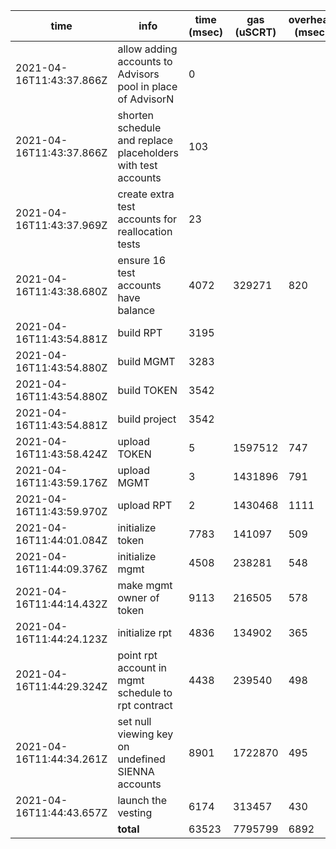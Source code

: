 | time | info | time (msec) | gas (uSCRT) | overhead (msec) |
| --- | --- | --- | --- | --- |
| 2021-04-16T11:43:37.866Z | allow adding accounts to Advisors pool in place of AdvisorN | 0 |
| 2021-04-16T11:43:37.866Z | shorten schedule and replace placeholders with test accounts | 103 |
| 2021-04-16T11:43:37.969Z | create extra test accounts for reallocation tests | 23 |
| 2021-04-16T11:43:38.680Z | ensure 16 test accounts have balance | 4072 | 329271 | 820 |
| 2021-04-16T11:43:54.881Z | build RPT | 3195 |
| 2021-04-16T11:43:54.880Z | build MGMT | 3283 |
| 2021-04-16T11:43:54.880Z | build TOKEN | 3542 |
| 2021-04-16T11:43:54.881Z | build project | 3542 |
| 2021-04-16T11:43:58.424Z | upload TOKEN | 5 | 1597512 | 747 |
| 2021-04-16T11:43:59.176Z | upload MGMT | 3 | 1431896 | 791 |
| 2021-04-16T11:43:59.970Z | upload RPT | 2 | 1430468 | 1111 |
| 2021-04-16T11:44:01.084Z | initialize token | 7783 | 141097 | 509 |
| 2021-04-16T11:44:09.376Z | initialize mgmt | 4508 | 238281 | 548 |
| 2021-04-16T11:44:14.432Z | make mgmt owner of token | 9113 | 216505 | 578 |
| 2021-04-16T11:44:24.123Z | initialize rpt | 4836 | 134902 | 365 |
| 2021-04-16T11:44:29.324Z | point rpt account in mgmt schedule to rpt contract | 4438 | 239540 | 498 |
| 2021-04-16T11:44:34.261Z | set null viewing key on undefined SIENNA accounts | 8901 | 1722870 | 495 |
| 2021-04-16T11:44:43.657Z | launch the vesting | 6174 | 313457 | 430 |
|  | **total** | 63523 | 7795799 | 6892 |